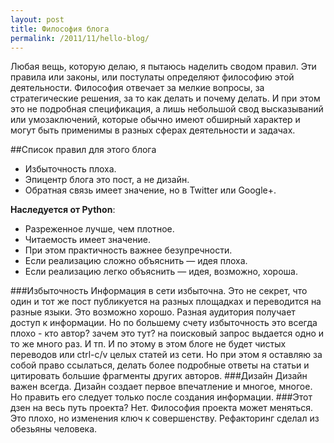 ```yaml
---
layout: post
title: Философия блога
permalink: /2011/11/hello-blog/
---
```


Любая вещь, которую делаю, я пытаюсь наделить сводом правил. Эти правила или законы, или постулаты определяют философию этой деятельности. Философия отвечает за мелкие вопросы, за стратегические решения, за то как делать и почему делать. И при этом это не подробная спецификация, а лишь небольшой свод высказываний или умозаключений, которые обычно имеют обширный характер и могут быть применимы в разных сферах деятельности и задачах.

##Список правил для этого блога

  - Избыточность плоха.
  - Эпицентр блога это пост, а не дизайн.
  - Обратная связь имеет значение, но в Twitter или Google+.

**Наследуется от Python**:

  - Разреженное лучше, чем плотное.
  - Читаемость имеет значение.
  - При этом практичность важнее безупречности.
  - Если реализацию сложно объяснить — идея плоха.
  - Если реализацию легко объяснить — идея, возможно, хороша.

###Избыточность
Информация в сети избыточна. Это не секрет, что один и тот же пост публикуется на разных площадках и переводится на разные языки. Это возможно хорошо. Разная аудитория получает доступ к информации. Но по большему счету избыточность это всегда плохо - кто автор? зачем это тут? на поисковый запрос выдается одно и то же много раз. И тп.
И по этому в этом блоге не будет чистых переводов или ctrl-c/v целых статей из сети. Но при этом я оставляю за собой право ссылаться, делать более подробные ответы на статьи и цитировать большие фрагменты других авторов.
###Дизайн
Дизайн важен всегда. Дизайн создает первое впечатление и многое, многое. Но править его следует только после создания информации.
###Этот дзен на весь путь проекта?
Нет. Философия проекта может меняться. Это плохо, но изменения ключ к совершенству. Рефакторинг сделал из обезьяны человека.



